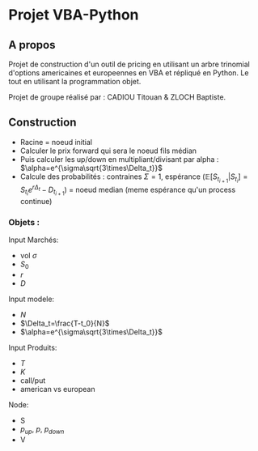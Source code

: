 # Projet VBA-Python

## A propos
Projet de construction d'un outil de pricing en utilisant un arbre trinomial d'options americaines et europeennes en VBA et répliqué en Python. Le tout en utilisant la programmation objet.

Projet de groupe réalisé par : CADIOU Titouan & ZLOCH Baptiste.

## Construction
- Racine = noeud initial
- Calculer le prix forward qui sera le noeud fils médian
- Puis calculer les up/down en multipliant/divisant par alpha : $\alpha=e^{\sigma\sqrt{3\times\Delta_t}}$
- Calcule des probabilités : contraines $\Sigma=1$, espérance ($\mathbb{E}[S_{t_{i+1}}|S_{t_i}]=S_{t_i}e^{r\Delta_t}-D_{t_{i+1}}$) = noeud median (meme espérance qu'un process continue)

### Objets : 
Input Marchés:
- vol $\sigma$
- $S_0$
- $r$
- $D$
  
Input modele:
- $N$
- $\Delta_t=\frac{T-t_0}{N}$
- $\alpha=e^{\sigma\sqrt{3\times\Delta_t}}$

Input Produits:
- $T$ 
- $K$
- call/put
- american vs european


Node:
- S
- $p_{up}$, $p$, $p_{down}$
- V
